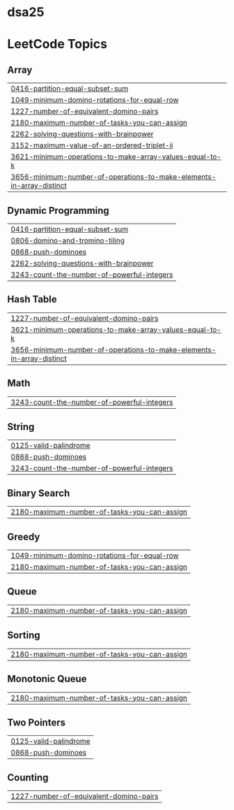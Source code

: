 # dsa25
<!---LeetCode Topics Start-->
# LeetCode Topics
## Array
|  |
| ------- |
| [0416-partition-equal-subset-sum](https://github.com/mfrog25/dsa25/tree/master/0416-partition-equal-subset-sum) |
| [1049-minimum-domino-rotations-for-equal-row](https://github.com/mfrog25/dsa25/tree/master/1049-minimum-domino-rotations-for-equal-row) |
| [1227-number-of-equivalent-domino-pairs](https://github.com/mfrog25/dsa25/tree/master/1227-number-of-equivalent-domino-pairs) |
| [2180-maximum-number-of-tasks-you-can-assign](https://github.com/mfrog25/dsa25/tree/master/2180-maximum-number-of-tasks-you-can-assign) |
| [2262-solving-questions-with-brainpower](https://github.com/mfrog25/dsa25/tree/master/2262-solving-questions-with-brainpower) |
| [3152-maximum-value-of-an-ordered-triplet-ii](https://github.com/mfrog25/dsa25/tree/master/3152-maximum-value-of-an-ordered-triplet-ii) |
| [3621-minimum-operations-to-make-array-values-equal-to-k](https://github.com/mfrog25/dsa25/tree/master/3621-minimum-operations-to-make-array-values-equal-to-k) |
| [3656-minimum-number-of-operations-to-make-elements-in-array-distinct](https://github.com/mfrog25/dsa25/tree/master/3656-minimum-number-of-operations-to-make-elements-in-array-distinct) |
## Dynamic Programming
|  |
| ------- |
| [0416-partition-equal-subset-sum](https://github.com/mfrog25/dsa25/tree/master/0416-partition-equal-subset-sum) |
| [0806-domino-and-tromino-tiling](https://github.com/mfrog25/dsa25/tree/master/0806-domino-and-tromino-tiling) |
| [0868-push-dominoes](https://github.com/mfrog25/dsa25/tree/master/0868-push-dominoes) |
| [2262-solving-questions-with-brainpower](https://github.com/mfrog25/dsa25/tree/master/2262-solving-questions-with-brainpower) |
| [3243-count-the-number-of-powerful-integers](https://github.com/mfrog25/dsa25/tree/master/3243-count-the-number-of-powerful-integers) |
## Hash Table
|  |
| ------- |
| [1227-number-of-equivalent-domino-pairs](https://github.com/mfrog25/dsa25/tree/master/1227-number-of-equivalent-domino-pairs) |
| [3621-minimum-operations-to-make-array-values-equal-to-k](https://github.com/mfrog25/dsa25/tree/master/3621-minimum-operations-to-make-array-values-equal-to-k) |
| [3656-minimum-number-of-operations-to-make-elements-in-array-distinct](https://github.com/mfrog25/dsa25/tree/master/3656-minimum-number-of-operations-to-make-elements-in-array-distinct) |
## Math
|  |
| ------- |
| [3243-count-the-number-of-powerful-integers](https://github.com/mfrog25/dsa25/tree/master/3243-count-the-number-of-powerful-integers) |
## String
|  |
| ------- |
| [0125-valid-palindrome](https://github.com/mfrog25/dsa25/tree/master/0125-valid-palindrome) |
| [0868-push-dominoes](https://github.com/mfrog25/dsa25/tree/master/0868-push-dominoes) |
| [3243-count-the-number-of-powerful-integers](https://github.com/mfrog25/dsa25/tree/master/3243-count-the-number-of-powerful-integers) |
## Binary Search
|  |
| ------- |
| [2180-maximum-number-of-tasks-you-can-assign](https://github.com/mfrog25/dsa25/tree/master/2180-maximum-number-of-tasks-you-can-assign) |
## Greedy
|  |
| ------- |
| [1049-minimum-domino-rotations-for-equal-row](https://github.com/mfrog25/dsa25/tree/master/1049-minimum-domino-rotations-for-equal-row) |
| [2180-maximum-number-of-tasks-you-can-assign](https://github.com/mfrog25/dsa25/tree/master/2180-maximum-number-of-tasks-you-can-assign) |
## Queue
|  |
| ------- |
| [2180-maximum-number-of-tasks-you-can-assign](https://github.com/mfrog25/dsa25/tree/master/2180-maximum-number-of-tasks-you-can-assign) |
## Sorting
|  |
| ------- |
| [2180-maximum-number-of-tasks-you-can-assign](https://github.com/mfrog25/dsa25/tree/master/2180-maximum-number-of-tasks-you-can-assign) |
## Monotonic Queue
|  |
| ------- |
| [2180-maximum-number-of-tasks-you-can-assign](https://github.com/mfrog25/dsa25/tree/master/2180-maximum-number-of-tasks-you-can-assign) |
## Two Pointers
|  |
| ------- |
| [0125-valid-palindrome](https://github.com/mfrog25/dsa25/tree/master/0125-valid-palindrome) |
| [0868-push-dominoes](https://github.com/mfrog25/dsa25/tree/master/0868-push-dominoes) |
## Counting
|  |
| ------- |
| [1227-number-of-equivalent-domino-pairs](https://github.com/mfrog25/dsa25/tree/master/1227-number-of-equivalent-domino-pairs) |
<!---LeetCode Topics End-->